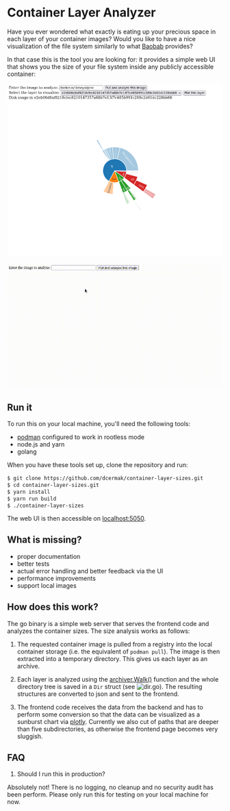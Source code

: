# Container Layer Analyzer

Have you ever wondered what exactly is eating up your precious space in each
layer of your container images? Would you like to have a nice visualization of
the file system similarly to what
[Baobab](https://wiki.gnome.org/Apps/DiskUsageAnalyzer) provides?

In that case this is the tool you are looking for: it provides a simple web UI
that shows you the size of your file system inside any publicly accessible
container:

![prototype_screenshot](prototype_screenshot.png)

![screencast](container_analyzer_demo.gif)

## Run it

To run this on your local machine, you'll need the following tools:

- [podman](podman.io/) configured to work in rootless mode
- node.js and yarn
- golang


When you have these tools set up, clone the repository and run:
```ShellSession
$ git clone https://github.com/dcermak/container-layer-sizes.git
$ cd container-layer-sizes.git
$ yarn install
$ yarn run build
$ ./container-layer-sizes
```

The web UI is then accessible on [localhost:5050](http://localhost:5050/).


## What is missing?

- proper documentation
- better tests
- actual error handling and better feedback via the UI
- performance improvements
- support local images


## How does this work?

The go binary is a simple web server that serves the frontend code and analyzes
the container sizes. The size analysis works as follows:

1. The requested container image is pulled from a registry into the local
   container storage (i.e. the equivalent of `podman pull`). The image is then
   extracted into a temporary directory. This gives us each layer as an archive.

2. Each layer is analyzed using the
   [archiver.Walk()](https://pkg.go.dev/github.com/mholt/archiver#Walk) function
   and the whole directory tree is saved in a `Dir` struct (see
   ![`dir.go`](dir.go)). The resulting structures are converted to json and
   sent to the frontend.

3. The frontend code receives the data from the backend and has to perform some
   conversion so that the data can be visualized as a sunburst chart via
   [plotly](https://plotly.com/javascript/sunburst-charts/).
   Currently we also cut of paths that are deeper than five subdirectories, as
   otherwise the frontend page becomes very sluggish.


## FAQ

1. Should I run this in production?

Absolutely not! There is no logging, no cleanup and no security audit has been
perform. Please only run this for testing on your local machine for now.
